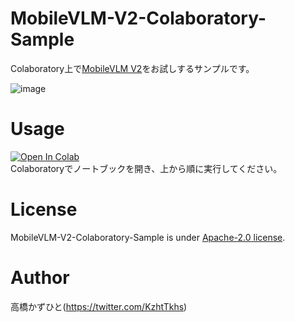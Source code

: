 # MobileVLM-V2-Colaboratory-Sample
Colaboratory上で[MobileVLM V2](https://github.com/Meituan-AutoML/MobileVLM)をお試しするサンプルです。<bR>

![image](https://github.com/user-attachments/assets/b38048dd-0fc6-4e97-9fae-8454ce8e04c3)

# Usage
[![Open In Colab](https://colab.research.google.com/assets/colab-badge.svg)](https://colab.research.google.com/github/Kazuhito00/MobileVLM-V2-Colaboratory-Sample/blob/main/MobileVLM-V2-Colaboratory-Sample.ipynb)<br>
Colaboratoryでノートブックを開き、上から順に実行してください。

# License 
MobileVLM-V2-Colaboratory-Sample is under [Apache-2.0 license](LICENSE).

# Author
高橋かずひと(https://twitter.com/KzhtTkhs)
